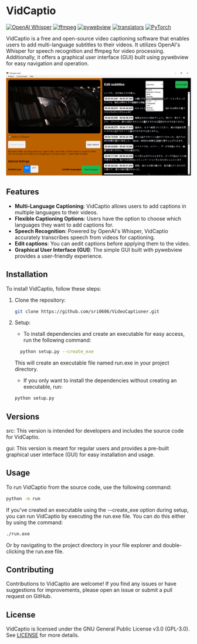 # VidCaptio

[![OpenAI Whisper](https://img.shields.io/badge/OpenAI-Whisper-blue)](https://openai.com)
[![ffmpeg](https://img.shields.io/badge/ffmpeg-latest-orange)](https://ffmpeg.org)
[![pywebview](https://img.shields.io/badge/pywebview-latest-yellow)](https://pywebview.flowrl.com/)
[![translators](https://img.shields.io/badge/translators-latest-green)](https://pypi.org/project/translators/)
[![PyTorch](https://img.shields.io/badge/PyTorch-latest-red)](https://pytorch.org/)

VidCaptio is a free and open-source video captioning software that enables users to add multi-language subtitles to their videos. It utilizes OpenAI's Whisper for speech recognition and ffmpeg for video processing. Additionally, it offers a graphical user interface (GUI) built using pywebview for easy navigation and operation.

![demo](demo1.png)

## Features

- **Multi-Language Captioning**: VidCaptio allows users to add captions in multiple languages to their videos.
- **Flexible Captioning Options**: Users have the option to choose which languages they want to add captions for.
- **Speech Recognition**: Powered by OpenAI's Whisper, VidCaptio accurately transcribes speech from videos for captioning.
- **Edit captions**: You can aedit captions before applying them to the video.
- **Graphical User Interface (GUI)**: The simple GUI built with pywebview provides a user-friendly experience.

## Installation

To install VidCaptio, follow these steps:

1. Clone the repository:

   ```bash
   git clone https://github.com/sri0606/VideoCaptioner.git
   ```

2. Setup:

   - To install dependencies and create an executable for easy access, run the following command:

   ```bash
     python setup.py --create_exe
   ```

   This will create an executable file named run.exe in your project directory.

   - If you only want to install the dependencies without creating an executable, run:

   ```bash
   python setup.py
   ```

## Versions

src: This version is intended for developers and includes the source code for VidCaptio.

gui: This version is meant for regular users and provides a pre-built graphical user interface (GUI) for easy installation and usage.

## Usage

To run VidCaptio from the source code, use the following command:

```bash
python -m run
```

If you've created an executable using the --create_exe option during setup, you can run VidCaptio by executing the run.exe file. You can do this either by using the command:

```bash
./run.exe
```

Or by navigating to the project directory in your file explorer and double-clicking the run.exe file.

## Contributing

Contributions to VidCaptio are welcome! If you find any issues or have suggestions for improvements, please open an issue or submit a pull request on GitHub.

## License

VidCaptio is licensed under the GNU General Public License v3.0 (GPL-3.0). See [LICENSE](LICENSE) for more details.
